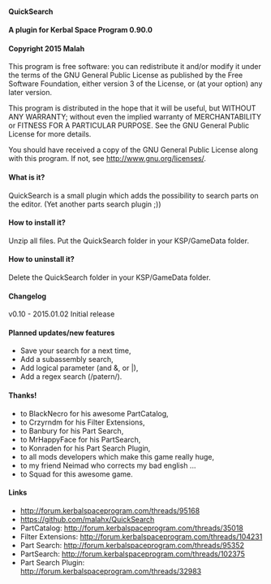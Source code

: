 ﻿#### QuickSearch
#### A plugin for Kerbal Space Program 0.90.0
#### Copyright 2015 Malah

This program is free software: you can redistribute it and/or modify
it under the terms of the GNU General Public License as published by
the Free Software Foundation, either version 3 of the License, or
(at your option) any later version.

This program is distributed in the hope that it will be useful,
but WITHOUT ANY WARRANTY; without even the implied warranty of
MERCHANTABILITY or FITNESS FOR A PARTICULAR PURPOSE.  See the
GNU General Public License for more details.

You should have received a copy of the GNU General Public License
along with this program.  If not, see <http://www.gnu.org/licenses/>. 


#### What is it?

QuickSearch is a small plugin which adds the possibility to search parts on the editor.
(Yet another parts search plugin ;))

#### How to install it?

Unzip all files. Put the QuickSearch folder in your KSP/GameData folder.

#### How to uninstall it?

Delete the QuickSearch folder in your KSP/GameData folder.

#### Changelog

v0.10 - 2015.01.02
Initial release

#### Planned updates/new features

- Save your search for a next time,
- Add a subassembly search,
- Add logical parameter (and &, or |),
- Add a regex search (/patern/).

#### Thanks!

- to BlackNecro for his awesome PartCatalog,
- to Crzyrndm for his Filter Extensions,
- to Banbury for his Part Search,
- to MrHappyFace for his PartSearch,
- to Konraden for his Part Search Plugin,
- to all mods developers which make this game really huge,
- to my friend Neimad who corrects my bad english ...
- to Squad for this awesome game.

#### Links

- http://forum.kerbalspaceprogram.com/threads/95168
- https://github.com/malahx/QuickSearch
- PartCatalog: http://forum.kerbalspaceprogram.com/threads/35018
- Filter Extensions: http://forum.kerbalspaceprogram.com/threads/104231
- Part Search: http://forum.kerbalspaceprogram.com/threads/95352
- PartSearch: http://forum.kerbalspaceprogram.com/threads/102375
- Part Search Plugin: http://forum.kerbalspaceprogram.com/threads/32983
